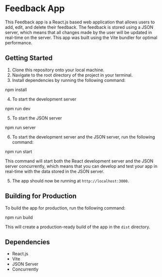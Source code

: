 # Feedback App

This Feedback app is a React.js based web application that allows users to add, edit, and delete their feedback. The feedback is stored using a JSON server, which means that all changes made by the user will be updated in real-time on the server. This app was built using the Vite bundler for optimal performance.

## Getting Started

1. Clone this repository onto your local machine.
2. Navigate to the root directory of the project in your terminal.
3. Install dependencies by running the following command:

npm install

4. To start the development server

npm run dev

5. To start the JSON server

npm run server

6. To start the development server and the JSON server, run the following command:

npm run start


This command will start both the React development server and the JSON server concurrently, which means that you can develop and test your app in real-time with the data stored in the JSON server.

5. The app should now be running at `http://localhost:3000`.

## Building for Production

To build the app for production, run the following command:

npm run build


This will create a production-ready build of the app in the `dist` directory.

## Dependencies

- React.js
- Vite
- JSON Server
- Concurrently




